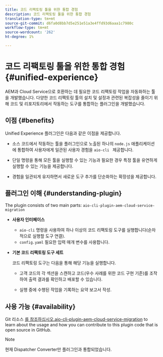```yaml
---
title: 코드 리팩토링 툴을 위한 통합 경험
description: 코드 리팩토링 툴을 위한 통합 경험
translation-type: tm+mt
source-git-commit: d6fa0d8bb7d5e251e51a3e4ffd93d6aaa1c7980c
workflow-type: tm+mt
source-wordcount: '262'
ht-degree: 1%

---
```



# 코드 리팩토링 툴을 위한 통합 경험 {#unified-experience}

AEM과 Cloud Service으로 호환하는 데 필요한 코드 리팩토링 작업을 자동화하는 툴을 개발했습니다. 다양한 코드 리팩토링 툴의 설치 및 설정과 관련된 복잡성을 줄이기 위해 코드 및 리포지토리에서 작동하는 도구를 통합하는 플러그인을 개발했습니다.

## 이점 {#benefits}

Unified Experience 플러그인은 다음과 같은 이점을 제공합니다.

* 소스 코드에서 작동하는 툴을 플러그인으로 노출된 하나의 `node.js` 애플리케이션에 통합하여 사용자에게 일관된 사용자 경험을 `aio-cli ` 제공합니다.

* 단일 명령을 통해 모든 툴을 실행할 수 있는 기능과 필요한 경우 특정 툴을 유연하게 실행할 수 있는 기능을 제공합니다.

* 경험을 일관되게 유지하면서 새로운 도구 추가를 단순화하는 확장성을 제공합니다.

## 플러그인 이해 {#understanding-plugin}

The plugin consists of two main parts: `aio-cli-plugin-aem-cloud-service-migration`

* **사용자 인터페이스**

   * `aio-cli` 명령을 사용하여 하나 이상의 코드 리팩토링 도구를 실행합니다(순차적으로 실행할 도구 연결).
   * `config.yaml` 필요한 입력 매개 변수를 사용합니다.

* **기본 코드 리팩토링 도구 세트**

   코드 리팩토링 도구는 다음을 통해 해당 기능을 실행합니다.

   * 고객 코드의 각 섹션을 스캔하고 코드(우수 사례를 위한 코드 구현 기준)를 조작하여 출력 결과를 확인하고 배포할 수 있습니다.

   * 실행 중에 수행된 작업을 기록하는 요약 보고서 작성.

## 사용 가능 {#availability}

Git 리소스 [를 참조하십시오.aio-cli-plugin-aem-cloud-service-migration](https://github.com/adobe/aio-cli-plugin-aem-cloud-service-migration) to learn about the usage and how you can contribute to this plugin code that is open source in GitHub.

>[!NOTE]
>현재 Dispatcher Converter만 플러그인과 통합되었습니다.

